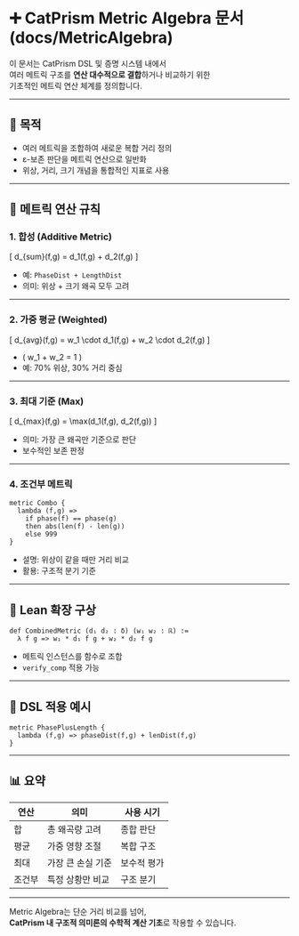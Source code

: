 # ➕ CatPrism Metric Algebra 문서 (docs/MetricAlgebra)

이 문서는 CatPrism DSL 및 증명 시스템 내에서  
여러 메트릭 구조를 **연산 대수적으로 결합**하거나 비교하기 위한  
기초적인 메트릭 연산 체계를 정의합니다.

---

## 📐 목적

- 여러 메트릭을 조합하여 새로운 복합 거리 정의
- ε-보존 판단을 메트릭 연산으로 일반화
- 위상, 거리, 크기 개념을 통합적인 지표로 사용

---

## 🧩 메트릭 연산 규칙

### 1. 합성 (Additive Metric)

\[
d_{sum}(f,g) = d_1(f,g) + d_2(f,g)
\]

- 예: `PhaseDist + LengthDist`  
- 의미: 위상 + 크기 왜곡 모두 고려

---

### 2. 가중 평균 (Weighted)

\[
d_{avg}(f,g) = w_1 \cdot d_1(f,g) + w_2 \cdot d_2(f,g)
\]

- \( w_1 + w_2 = 1 \)
- 예: 70% 위상, 30% 거리 중심

---

### 3. 최대 기준 (Max)

\[
d_{max}(f,g) = \max(d_1(f,g), d_2(f,g))
\]

- 의미: 가장 큰 왜곡만 기준으로 판단
- 보수적인 보존 판정

---

### 4. 조건부 메트릭

```cat
metric Combo {
  lambda (f,g) =>
    if phase(f) == phase(g)
    then abs(len(f) - len(g))
    else 999
}
```

- 설명: 위상이 같을 때만 거리 비교
- 활용: 구조적 분기 기준

---

## 🧠 Lean 확장 구상

```lean
def CombinedMetric (d₁ d₂ : δ) (w₁ w₂ : ℝ) :=
  λ f g => w₁ * d₁ f g + w₂ * d₂ f g
```

- 메트릭 인스턴스를 함수로 조합
- `verify_comp` 적용 가능

---

## 📘 DSL 적용 예시

```cat
metric PhasePlusLength {
  lambda (f,g) => phaseDist(f,g) + lenDist(f,g)
}
```

---

## 📊 요약

| 연산 | 의미 | 사용 시기 |
|------|------|------------|
| 합 | 총 왜곡량 고려 | 종합 판단 |
| 평균 | 가중 영향 조절 | 복합 구조 |
| 최대 | 가장 큰 손실 기준 | 보수적 평가 |
| 조건부 | 특정 상황만 비교 | 구조 분기 |

---

Metric Algebra는 단순 거리 비교를 넘어,  
**CatPrism 내 구조적 의미론의 수학적 계산 기초**로 작용할 수 있습니다.
